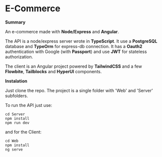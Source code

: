 # **E-Commerce**

**Summary**

An e-commerce made with **Node/Express** and **Angular**.

The API is a node/express server wrote in **TypeScript**. It use a **PostgreSQL** database and **TypeOrm** for express-db connection. It has a **Oauth2** authentication with Google (with **Passport**) and use **JWT** for stateless authorization.

The client is an Angular project powered by **TailwindCSS** and a few **Flowbite**, **Tailblocks** and **HyperUI** components.

**Instalation**

Just clone the repo. The project is a single folder with 'Web' and 'Server' subfolders.

To run the API just use:

```
cd Server
npm install
npm run dev
```

and for the Client:

```
cd Web
npm install
ng serve
```
